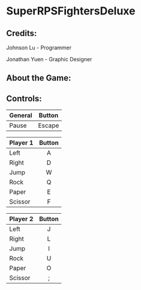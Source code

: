 # SuperRPSFightersDeluxe

## Credits:
  Johnson Lu - Programmer
  
  Jonathan Yuen - Graphic Designer
  
## About the Game:


## Controls:
| General        | Button       |
| ------------- |:-------------:|
| Pause     | Escape |

| Player 1        | Button       |
| ------------- |:-------------:|
|   Left   | A |
|   Right   | D |
|   Jump   | W |
|   Rock   | Q |
|   Paper   | E |
|   Scissor   | F |

| Player 2        | Button       |
| ------------- |:-------------:|
|   Left   | J |
|   Right   | L |
|   Jump   | I |
|   Rock   | U |
|   Paper   | O |
|   Scissor   | ; |
